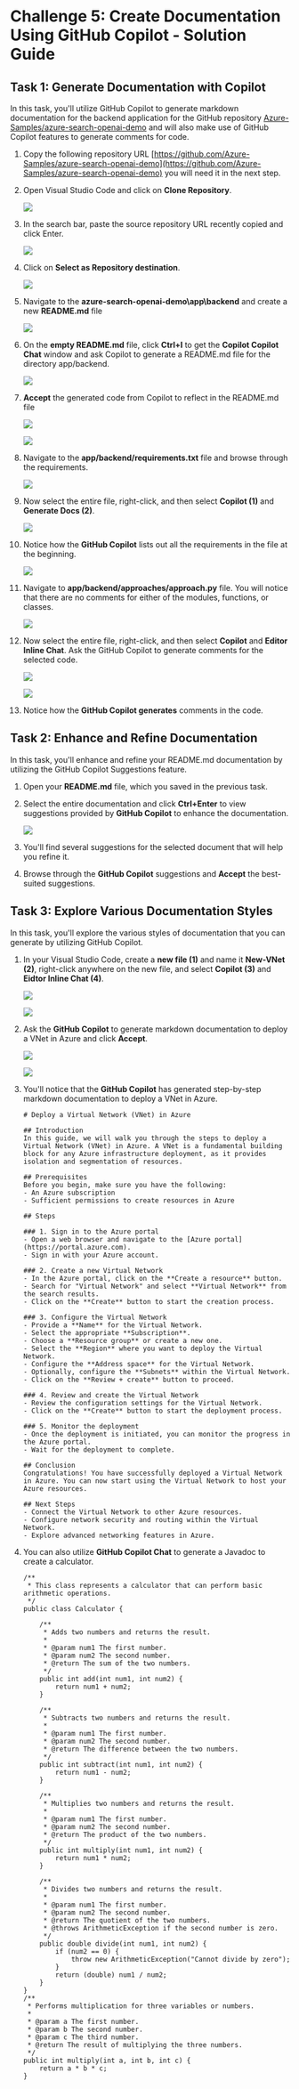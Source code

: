 # Challenge 5: Create Documentation Using GitHub Copilot - Solution Guide

## Task 1: Generate Documentation with Copilot

In this task, you'll utilize GitHub Copilot to generate markdown documentation for the backend application for the GitHub repository [Azure-Samples/azure-search-openai-demo](https://github.com/Azure-Samples/azure-search-openai-demo) and will also make use of GitHub Copilot features to generate comments for code.

1. Copy the following repository URL [https://github.com/Azure-Samples/azure-search-openai-demo](https://github.com/Azure-Samples/azure-search-openai-demo) you will need it in the next step.

1. Open Visual Studio Code and click on **Clone Repository**.

   ![](../../media/18-06-25-s2-7.png)

1. In the search bar, paste the source repository URL recently copied and click Enter.

   ![](../../media/18-06-25-s5-1.png)

1. Click on **Select as Repository destination**.

   ![](../../media/18-06-25-s5-2.png)

1. Navigate to the **azure-search-openai-demo\app\backend** and create a new **README.md** file

   ![](../../media/18-06-25-s5-3.1.png)

1. On the **empty README.md** file, click **Ctrl+I** to get the **Copilot Copilot Chat** window and ask Copilot to generate a README.md file for the directory app/backend.

   ![](../../media/Generatee.png)

1. **Accept** the generated code from Copilot to reflect in the README.md file

   ![](../../media/Code3.png)

   ![](../../media/Code2.png)

1. Navigate to the **app/backend/requirements.txt** file and browse through the requirements. 

   ![](../../media/18-06-25-s3-req.png)

1. Now select the entire file, right-click, and then select **Copilot (1)** and **Generate Docs (2)**.

   ![](../../media/18-06-25-s5-4.1.png)

1. Notice how the **GitHub Copilot** lists out all the requirements in the file at the beginning.

   ![](../../media/backend-requirements-list.png)

1. Navigate to **app/backend/approaches/approach.py** file. You will notice that there are no comments for either of the modules, functions, or classes.

   ![](../../media/18-06-25-s5-5.1.png)

1. Now select the entire file, right-click, and then select **Copilot** and **Editor Inline Chat**. Ask the GitHub Copilot to generate comments for the selected code.

   ![](../../media/18-06-25-s5-6.1.png)

   ![](../../media/18-06-25-s5-7.png)

1. Notice how the **GitHub Copilot generates** comments in the code.

## Task 2: Enhance and Refine Documentation

In this task, you'll enhance and refine your README.md documentation by utilizing the GitHub Copilot Suggestions feature.

1. Open your **README.md** file, which you saved in the previous task.

1. Select the entire documentation and click **Ctrl+Enter** to view suggestions provided by **GitHub Copilot** to enhance the documentation.

   ![](../../media/backend-readme-suggestions.png)

1. You'll find several suggestions for the selected document that will help you refine it.

1. Browse through the **GitHub Copilot** suggestions and **Accept** the best-suited suggestions.

## Task 3: Explore Various Documentation Styles

In this task, you'll explore the various styles of documentation that you can generate by utilizing GitHub Copilot.

1. In your Visual Studio Code, create a **new file (1)** and name it **New-VNet (2)**, right-click anywhere on the new file, and select **Copilot (3)** and **Eidtor Inline Chat (4)**.

   ![](../../media/18-06-25-s5-8.png)

   ![](../../media/18-06-25-s5-9.1.png)

1. Ask the **GitHub Copilot** to generate markdown documentation to deploy a VNet in Azure and click **Accept**.

   ![](../../media/18-06-25-s5-10.png)

   ![](../../media/18-06-25-s5-11.png)

1. You'll notice that the **GitHub Copilot** has generated step-by-step markdown documentation to deploy a VNet in Azure.

   ```
   # Deploy a Virtual Network (VNet) in Azure

   ## Introduction
   In this guide, we will walk you through the steps to deploy a Virtual Network (VNet) in Azure. A VNet is a fundamental building block for any Azure infrastructure deployment, as it provides isolation and segmentation of resources.

   ## Prerequisites
   Before you begin, make sure you have the following:
   - An Azure subscription
   - Sufficient permissions to create resources in Azure
   
   ## Steps

   ### 1. Sign in to the Azure portal
   - Open a web browser and navigate to the [Azure portal](https://portal.azure.com).
   - Sign in with your Azure account.

   ### 2. Create a new Virtual Network
   - In the Azure portal, click on the **Create a resource** button.
   - Search for "Virtual Network" and select **Virtual Network** from the search results.
   - Click on the **Create** button to start the creation process.

   ### 3. Configure the Virtual Network
   - Provide a **Name** for the Virtual Network.
   - Select the appropriate **Subscription**.
   - Choose a **Resource group** or create a new one.
   - Select the **Region** where you want to deploy the Virtual Network.
   - Configure the **Address space** for the Virtual Network.
   - Optionally, configure the **Subnets** within the Virtual Network.
   - Click on the **Review + create** button to proceed.

   ### 4. Review and create the Virtual Network
   - Review the configuration settings for the Virtual Network.
   - Click on the **Create** button to start the deployment process.
   
   ### 5. Monitor the deployment
   - Once the deployment is initiated, you can monitor the progress in the Azure portal.
   - Wait for the deployment to complete.

   ## Conclusion
   Congratulations! You have successfully deployed a Virtual Network in Azure. You can now start using the Virtual Network to host your    Azure resources.

   ## Next Steps
   - Connect the Virtual Network to other Azure resources.
   - Configure network security and routing within the Virtual Network.
   - Explore advanced networking features in Azure.
   ```

1. You can also utilize **GitHub Copilot Chat** to generate a Javadoc to create a calculator.

   ```
   /**
    * This class represents a calculator that can perform basic arithmetic operations.
    */
   public class Calculator {
    
       /**
        * Adds two numbers and returns the result.
        *
        * @param num1 The first number.
        * @param num2 The second number.
        * @return The sum of the two numbers.
        */
       public int add(int num1, int num2) {
           return num1 + num2;
       }
    
       /**
        * Subtracts two numbers and returns the result.
        *
        * @param num1 The first number.
        * @param num2 The second number.
        * @return The difference between the two numbers.
        */
       public int subtract(int num1, int num2) {
           return num1 - num2;
       }
    
       /**
        * Multiplies two numbers and returns the result.
        *
        * @param num1 The first number.
        * @param num2 The second number.
        * @return The product of the two numbers.
        */
       public int multiply(int num1, int num2) {
           return num1 * num2;
       }
    
       /**
        * Divides two numbers and returns the result.
        *
        * @param num1 The first number.
        * @param num2 The second number.
        * @return The quotient of the two numbers.
        * @throws ArithmeticException if the second number is zero.
        */
       public double divide(int num1, int num2) {
           if (num2 == 0) {
               throw new ArithmeticException("Cannot divide by zero");
           }
           return (double) num1 / num2;
       }
   }
   /**
    * Performs multiplication for three variables or numbers.
    *
    * @param a The first number.
    * @param b The second number.
    * @param c The third number.
    * @return The result of multiplying the three numbers.
    */
   public int multiply(int a, int b, int c) {
       return a * b * c;
   }
   ```


















